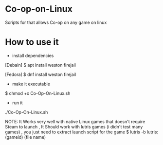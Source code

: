 # Co-op-on-Linux
Scripts for that allows Co-op on any game on linux
# How to use it

- install dependencies

[Debain]
$ apt install weston firejail

[Fedora]
$ dnf install weston firejail

- make it executable

$ chmod +x Co-Op-On-Linux.sh 

- run it

./Co-Op-On-Linux.sh 

NOTE: It Works very well with native Linux games that doesn't require Steam to launch ,
It Should work with lutris games (i didn't test many games) , you just need to extract launch script for the game 
$ lutris -b lutris:(gameid) (file name)
